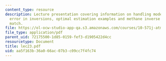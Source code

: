 ```yaml
---
content_type: resource
description: Lecture presentation covering information on handling model and calibration
  error in inversions, optimal estimation examples and methane inverse studies using
  match.
file: https://ol-ocw-studio-app-qa.s3.amazonaws.com/courses/10-571j-atmospheric-physics-and-chemistry-spring-2006/aa5f163b36a066ac07b3c09cc7f4fc74_lec23.pdf
file_type: application/pdf
parent_uid: 72175500-1d85-0159-fef3-d1905422d4cc
resourcetype: Document
title: lec23.pdf
uid: aa5f163b-36a0-66ac-07b3-c09cc7f4fc74
---
```

